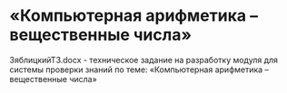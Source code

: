 # «Компьютерная арифметика – вещественные числа»
ЗяблицкийТЗ.docx - техническое задание на разработку модуля для системы проверки знаний по теме: «Компьютерная арифметика – вещественные числа»
